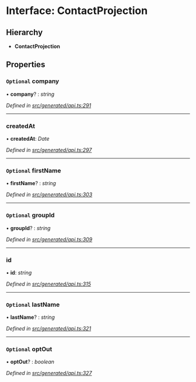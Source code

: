 # Interface: ContactProjection

## Hierarchy

* **ContactProjection**

## Properties

### `Optional` company

• **company**? : *string*

*Defined in [src/generated/api.ts:291](https://github.com/mailslurp/mailslurp-client-ts-js/blob/9736ebe/src/generated/api.ts#L291)*

___

###  createdAt

• **createdAt**: *Date*

*Defined in [src/generated/api.ts:297](https://github.com/mailslurp/mailslurp-client-ts-js/blob/9736ebe/src/generated/api.ts#L297)*

___

### `Optional` firstName

• **firstName**? : *string*

*Defined in [src/generated/api.ts:303](https://github.com/mailslurp/mailslurp-client-ts-js/blob/9736ebe/src/generated/api.ts#L303)*

___

### `Optional` groupId

• **groupId**? : *string*

*Defined in [src/generated/api.ts:309](https://github.com/mailslurp/mailslurp-client-ts-js/blob/9736ebe/src/generated/api.ts#L309)*

___

###  id

• **id**: *string*

*Defined in [src/generated/api.ts:315](https://github.com/mailslurp/mailslurp-client-ts-js/blob/9736ebe/src/generated/api.ts#L315)*

___

### `Optional` lastName

• **lastName**? : *string*

*Defined in [src/generated/api.ts:321](https://github.com/mailslurp/mailslurp-client-ts-js/blob/9736ebe/src/generated/api.ts#L321)*

___

### `Optional` optOut

• **optOut**? : *boolean*

*Defined in [src/generated/api.ts:327](https://github.com/mailslurp/mailslurp-client-ts-js/blob/9736ebe/src/generated/api.ts#L327)*
